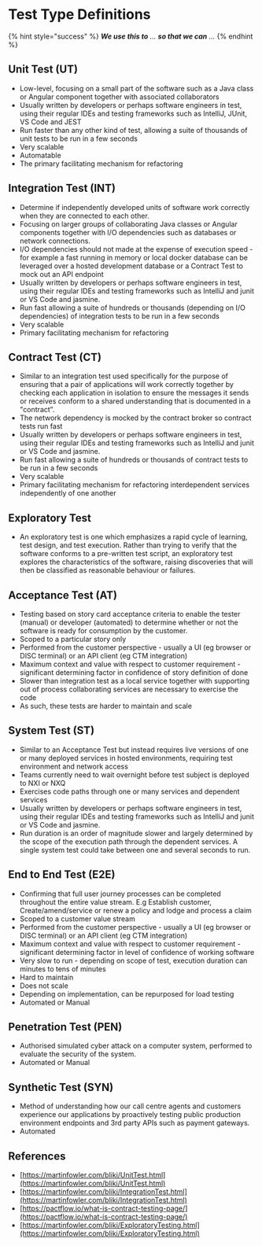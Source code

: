 # Test Type Definitions

{% hint style="success" %}
_**We use this to** ... **so that we can** ..._
{% endhint %}

## Unit Test (UT)&#x20;

* Low-level, focusing on a small part of the software such as a Java class or Angular component together with associated collaborators
* Usually written by developers or perhaps software engineers in test, using their regular IDEs and testing frameworks such as IntelliJ, JUnit, VS Code and JEST
* Run faster than any other kind of test, allowing a suite of thousands of unit tests to be run in a few seconds
* Very scalable
* Automatable
* The primary facilitating mechanism for refactoring

## **Integration Test (INT)**

* Determine if independently developed units of software work correctly when they are connected to each other.
* Focusing on larger groups of collaborating Java classes or Angular components together with I/O dependencies such as databases or network connections.
* I/O dependencies should not made at the expense of execution speed - for example a fast running in memory or local docker database can be leveraged over a hosted development database or a Contract Test to mock out an API endpoint
* Usually written by developers or perhaps software engineers in test, using their regular IDEs and testing frameworks such as IntelliJ and junit or VS Code and jasmine.
* Run fast allowing a suite of hundreds or thousands (depending on I/O dependencies) of integration tests to be run in a few seconds
* Very scalable
* Primary facilitating mechanism for refactoring

## **Contract Test (CT)**

* Similar to an integration test used specifically for the purpose of ensuring that a pair of applications will work correctly together by checking each application in isolation to ensure the messages it sends or receives conform to a shared understanding that is documented in a "contract”.
* The network dependency is mocked by the contract broker so contract tests run fast
* Usually written by developers or perhaps software engineers in test, using their regular IDEs and testing frameworks such as IntelliJ and junit or VS Code and jasmine.
* Run fast allowing a suite of hundreds or thousands of contract tests to be run in a few seconds
* Very scalable
* Primary facilitating mechanism for refactoring interdependent services independently of one another

## **Exploratory Test**

* An exploratory test is one which emphasizes a rapid cycle of learning, test design, and test execution. Rather than trying to verify that the software conforms to a pre-written test script, an exploratory test explores the characteristics of the software, raising discoveries that will then be classified as reasonable behaviour or failures.

## **Acceptance Test (AT)**

* Testing based on story card acceptance criteria to enable the tester (manual) or developer (automated) to determine whether or not the software is ready for consumption by the customer.
* Scoped to a particular story only
* Performed from the customer perspective - usually a UI (eg browser or DISC terminal) or an API client (eg CTM integration)
* Maximum context and value with respect to customer requirement - significant determining factor in confidence of story definition of done
* Slower than integration test as a local service together with supporting out of process collaborating services are necessary to exercise the code
* As such, these tests are harder to maintain and scale

## **System Test (ST)**

* Similar to an Acceptance Test but instead requires live versions of one or many deployed services in hosted environments, requiring test environment and network access
* Teams currently need to wait overnight before test subject is deployed to NXI or NXQ
* Exercises code paths through one or many services and dependent services
* Usually written by developers or perhaps software engineers in test, using their regular IDEs and testing frameworks such as IntelliJ and junit or VS Code and jasmine.
* Run duration is an order of magnitude slower and largely determined by the scope of the execution path through the dependent services. A single system test could take between one and several seconds to run.

## End to End Test (E2E)

* Confirming that full user journey processes can be completed throughout the entire value stream. E.g Establish customer, Create/amend/service or renew a policy and lodge and process a claim
* Scoped to a customer value stream
* Performed from the customer perspective - usually a UI (eg browser or DISC terminal) or an API client (eg CTM integration)
* Maximum context and value with respect to customer requirement - significant determining factor in level of confidence of working software
* Very slow to run - depending on scope of test, execution duration can minutes to tens of minutes
* Hard to maintain
* Does not scale
* Depending on implementation, can be repurposed for load testing
* Automated or Manual

## Penetration Test (PEN)

* Authorised simulated cyber attack on a computer system, performed to evaluate the security of the system.
* Automated or Manual

## Synthetic Test (SYN)

* Method of understanding how our call centre agents and customers experience our applications by proactively testing public production environment endpoints and 3rd party APIs such as payment gateways.
* Automated

## References

* [https://martinfowler.com/bliki/UnitTest.html](https://martinfowler.com/bliki/UnitTest.html)
* [https://martinfowler.com/bliki/IntegrationTest.html](https://martinfowler.com/bliki/IntegrationTest.html)
* [https://pactflow.io/what-is-contract-testing-page/](https://pactflow.io/what-is-contract-testing-page/)
* [https://martinfowler.com/bliki/ExploratoryTesting.html](https://martinfowler.com/bliki/ExploratoryTesting.html)
